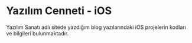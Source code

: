 # Yazılım Cenneti - iOS
Yazılım Sanatı adlı sitede yazdığım blog yazılarındaki iOS projelerin kodları ve bilgileri bulunmaktadır.
